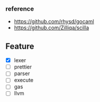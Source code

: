 ### reference
- https://github.com/rhysd/gocaml
- https://github.com/Zilliqa/scilla

## Feature
- [x] lexer
- [ ] prettier
- [ ] parser
- [ ] execute
- [ ] gas
- [ ] llvm
